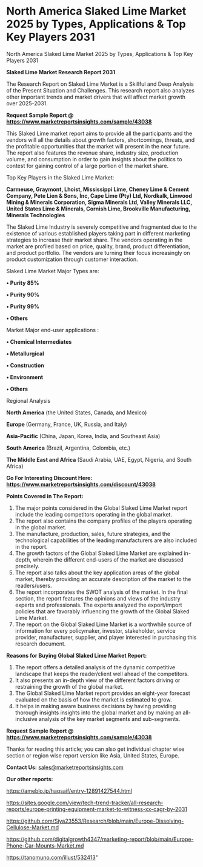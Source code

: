 # North America Slaked Lime Market 2025 by Types, Applications & Top Key Players 2031
North America Slaked Lime Market 2025 by Types, Applications & Top Key Players 2031

<strong>Slaked Lime Market Research Report 2031</strong>

The Research Report on Slaked Lime Market is a Skillful and Deep Analysis of the Present Situation and Challenges. This research report also analyzes other important trends and market drivers that will affect market growth over 2025-2031.

<strong>Request Sample Report @ <a href=https://www.marketreportsinsights.com/sample/43038>https://www.marketreportsinsights.com/sample/43038</a></strong>

This Slaked Lime market report aims to provide all the participants and the vendors will all the details about growth factors, shortcomings, threats, and the profitable opportunities that the market will present in the near future. The report also features the revenue share, industry size, production volume, and consumption in order to gain insights about the politics to contest for gaining control of a large portion of the market share.

Top Key Players in the Slaked Lime Market:

<strong>Carmeuse, Graymont, Lhoist, Mississippi Lime, Cheney Lime & Cement Company, Pete Lien & Sons, Inc, Cape Lime (Pty) Ltd, Nordkalk, Linwood Mining & Minerals Corporation, Sigma Minerals Ltd, Valley Minerals LLC, United States Lime & Minerals, Cornish Lime, Brookville Manufacturing, Minerals Technologies</strong>

The Slaked Lime Industry is severely competitive and fragmented due to the existence of various established players taking part in different marketing strategies to increase their market share. The vendors operating in the market are profiled based on price, quality, brand, product differentiation, and product portfolio. The vendors are turning their focus increasingly on product customization through customer interaction.

Slaked Lime Market Major Types are:

<strong>•  Purity 85%

•  Purity 90%

•  Purity 99%

•  Others</strong>

Market Major end-user applications :

<strong>•  Chemical Intermediates

•  Metallurgical

•  Construction

•  Environment

•  Others</strong>

Regional Analysis

</u><strong><b>North America</b></strong> (the United States, Canada, and Mexico)

<strong><b>Europe </b></strong>(Germany, France, UK, Russia, and Italy)

<strong><b>Asia-Pacific</b></strong> (China, Japan, Korea, India, and Southeast Asia)

<strong><b>South America</b></strong> (Brazil, Argentina, Colombia, etc.)

<strong><b>The Middle East and Africa</b></strong> (Saudi Arabia, UAE, Egypt, Nigeria, and South Africa)

<strong>Go For Interesting Discount Here: <a href=https://www.marketreportsinsights.com/discount/43038>https://www.marketreportsinsights.com/discount/43038</a></strong>

<strong>Points Covered in The Report:</strong>
<ol>
  <li>The major points considered in the Global Slaked Lime Market report include the leading competitors operating in the global market.</li>
  <li>The report also contains the company profiles of the players operating in the global market.</li>
  <li>The manufacture, production, sales, future strategies, and the technological capabilities of the leading manufacturers are also included in the report.</li>
  <li>The growth factors of the Global Slaked Lime Market are explained in-depth, wherein the different end-users of the market are discussed precisely.</li>
  <li>The report also talks about the key application areas of the global market, thereby providing an accurate description of the market to the readers/users.</li>
  <li>The report incorporates the SWOT analysis of the market. In the final section, the report features the opinions and views of the industry experts and professionals. The experts analyzed the export/import policies that are favorably influencing the growth of the Global Slaked Lime Market.</li>
  <li>The report on the Global Slaked Lime Market is a worthwhile source of information for every policymaker, investor, stakeholder, service provider, manufacturer, supplier, and player interested in purchasing this research document.</li>
</ol>
<strong>Reasons for Buying Global Slaked Lime Market Report:</strong>

<ol>
  <li>The report offers a detailed analysis of the dynamic competitive landscape that keeps the reader/client well ahead of the competitors.</li>
  <li>It also presents an in-depth view of the different factors driving or restraining the growth of the global market.</li>
  <li>The Global Slaked Lime Market report provides an eight-year forecast evaluated on the basis of how the market is estimated to grow.</li>
  <li>It helps in making aware business decisions by having providing thorough insights insights into the global market and by making an all-inclusive analysis of the key market segments and sub-segments.</li>
</ol>
<strong>Request Sample Report @ <a href=https://www.marketreportsinsights.com/sample/43038>https://www.marketreportsinsights.com/sample/43038</a></strong>


Thanks for reading this article; you can also get individual chapter wise section or region wise report version like Asia, United States, Europe.

<strong>Contact Us:</strong>
sales@marketreportsinsights.com

<strong>Our other reports:</strong>

<a href=https://ameblo.jp/haqsaif/entry-12891427544.html>https://ameblo.jp/haqsaif/entry-12891427544.html</a>

<a href=https://sites.google.com/view/tech-trend-tracker/all-research-reports/europe-printing-equipment-market-to-witness-xx-cagr-by-2031>https://sites.google.com/view/tech-trend-tracker/all-research-reports/europe-printing-equipment-market-to-witness-xx-cagr-by-2031</a>

<a href=https://github.com/Siya23553/Research/blob/main/Europe-Dissolving-Cellulose-Market.md>https://github.com/Siya23553/Research/blob/main/Europe-Dissolving-Cellulose-Market.md</a>

<a href=https://github.com/digitalgrowth4347/marketing-report/blob/main/Europe-Phone-Car-Mounts-Market.md>https://github.com/digitalgrowth4347/marketing-report/blob/main/Europe-Phone-Car-Mounts-Market.md</a>

<a href=https://tanomuno.com/illust/532413>https://tanomuno.com/illust/532413</a>"
